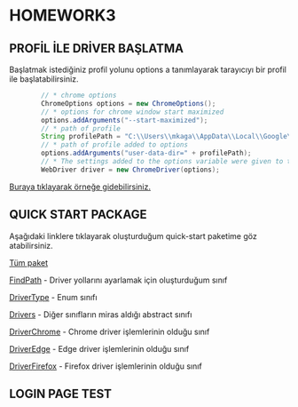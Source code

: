 # HOMEWORK3

## PROFİL İLE DRİVER BAŞLATMA

Başlatmak istediğiniz profil yolunu options a tanımlayarak tarayıcıyı bir profil ile başlatabilirsiniz.

```JAVA
        // * chrome options
        ChromeOptions options = new ChromeOptions();
        // * options for chrome window start maximized
        options.addArguments("--start-maximized");
        // * path of profile
        String profilePath = "C:\\Users\\mkaga\\AppData\\Local\\Google\\Chrome\\User Data";
        // * path of profile added to options
        options.addArguments("user-data-dir=" + profilePath);
        // * The settings added to the options variable were given to the driver when defining the driver.
        WebDriver driver = new ChromeDriver(options);
```

[Buraya tıklayarak örneğe gidebilirsiniz.](https://github.com/enuygun-test-automation-bootcamp/homework3-mkaganm/blob/main/src/main/java/org/example/OpenWithProfile.java)

## QUICK START PACKAGE

Aşağıdaki linklere tıklayarak oluşturduğum quick-start paketime göz atabilirsiniz.

[Tüm paket](https://github.com/enuygun-test-automation-bootcamp/homework3-mkaganm/tree/main/src/main/java/MKaganM)

[FindPath](https://github.com/enuygun-test-automation-bootcamp/homework3-mkaganm/blob/main/src/main/java/MKaganM/FindPath.java) - Driver yollarını ayarlamak için oluşturduğum sınıf

[DriverType](https://github.com/enuygun-test-automation-bootcamp/homework3-mkaganm/blob/main/src/main/java/MKaganM/DriverType.java) - Enum sınıfı

[Drivers](https://github.com/enuygun-test-automation-bootcamp/homework3-mkaganm/blob/main/src/main/java/MKaganM/Drivers.java) - Diğer sınıfların miras aldığı abstract sınıfı

[DriverChrome](https://github.com/enuygun-test-automation-bootcamp/homework3-mkaganm/blob/main/src/main/java/MKaganM/DriverChrome.java) - Chrome driver işlemlerinin olduğu sınıf

[DriverEdge](https://github.com/enuygun-test-automation-bootcamp/homework3-mkaganm/blob/main/src/main/java/MKaganM/DriverEdge.java) - Edge driver işlemlerinin olduğu sınıf 

[DriverFirefox](https://github.com/enuygun-test-automation-bootcamp/homework3-mkaganm/blob/main/src/main/java/MKaganM/DriverType.java) - Firefox driver işlemlerinin olduğu sınıf

## LOGIN PAGE TEST
